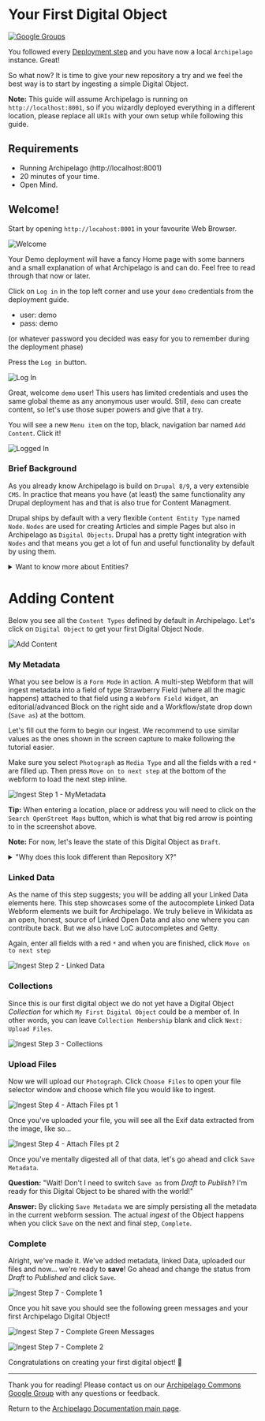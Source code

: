 # Your First Digital Object
[![Google Groups](https://img.icons8.com/wired/32/000000/google-groups.png)](https://groups.google.com/forum/#!forum/archipelago-commons)

You followed every [Deployment step](https://github.com/esmero/archipelago-deployment/blob/1.0.0-RC1/README.md) and you have now a local ``Archipelago`` instance. Great!

So what now? It is time to give your new repository a try and we feel the best way is to start by ingesting a simple Digital Object.

**Note:** This guide will assume Archipelago is running on `http://localhost:8001`, so if you wizardly deployed everything in a different location, please replace all `URIs` with your own setup while following this guide.

## Requirements

 - Running Archipelago (http://localhost:8001)
 - 20 minutes of your time.
 - Open Mind.

## Welcome!

Start by opening `http://locahost:8001` in your favourite Web Browser.

![Welcome](../imgs/firstobject/01_log-in.jpg)

Your Demo deployment will have a fancy Home page with some banners and a small explanation of what Archipelago is and can do. Feel free to read through that now or later.

Click on `Log in` in the top left corner and use your `demo` credentials from the deployment guide.

- user: demo
- pass: demo

(or whatever password you decided was easy for you to remember during the deployment phase)

Press the `Log in` button.

![Log In](../imgs/firstobject/02_demo-demo.jpg)

Great, welcome `demo` user! This users has limited credentials and uses the same global theme as any anonymous user would. Still, `demo` can create content, so let's use those super powers and give that a try.

You will see a new `Menu item` on the top, black, navigation bar named `Add Content`. Click it!

![Logged In](../imgs/firstobject/03_logged-in.jpg)


### Brief Background

As you already know Archipelago is build on `Drupal 8/9`, a very extensible `CMS`. In practice that means you have (at least) the same functionality any Drupal deployment has and that is also true for Content Managment.

Drupal ships by default with a very flexible `Content Entity Type` named `Node`. `Nodes` are used for creating Articles and simple Pages but also in Archipelago as `Digital Objects`.
Drupal has a pretty tight integration with `Nodes` and that means you get a lot of fun and useful functionality by default by using them.

<details><summary>Want to know more about Entities?</summary>
<div>

An `Article` and a `Digital Object` are both of type `Nodes`, but each one represents a different `Content Type`. `Content Types` are also named `Bundles`.
An individual Content, like "Black and White photograph of a kind Dog" is named a `Content Entity` or more specific in this case a `Node`.

What have `Article` and `Digital Object` Content types in common and what puts the apart?

- Each Content Type or Bundle has a set of `Base Fields` and also user configurable set of `Fields` attached (or bundled together).
  - E.g `Article` has a title, a Body and the option to add an image.
  - `Digital Object` has a title but also a special, very flexible one named `Strawberry Field` (more about that later).
- Fields are where you put your data into and also where your data comes from when you expose it to the world.
  - `Nodes`, as any other Content entity have Base Fields (which means you can't remove or configure them) that are used all over the place. Good examples are the `title` and also the owner, named `uid` (you!).
  - Other Fields, specific to a Content Type, can be added and configured per Bundle.
  - A `Field Widget` is used to input data into a Field.
  - Each field can have a `Field Formatter` that allows you to setup how it is displayed to the World.
  - A set of `Field Formatters` (the way you want to show your content formatted to the world) is named a `Display Mode`. You can have many, create new ones and remove them, but only use one at the time.
  - A set of `Field Widgets` (the way you want to Create and Edit a `Node`) is named a `Form Mode`. You can also have many, create new ones but only use one at the time.

- Each Content Type can have different Permissions (using the build in `User Roles` system).
- Each Content Type can have one or more `Display Modes`. In Practice this means `Display Modes` are attached to `Content Types`.
  - Each display modes can have its own Permissions
- Each Content Type can have one or more `Form Modes`. In Practice this means `Form Modes` are attached to `Content Types`.
  - Each `Form Mode` can have its own Permissions.

There is of course a lot more to Nodes, Content Types, Formatters, Widgets and in general [Content Entities](https://www.drupal.org/docs/user_guide/en/planning-data-types.html) but this is a good start to understand what will happen next.

</div>
</details>

# Adding Content

Below you see all the `Content Types` defined by default in Archipelago. Let's click on `Digital Object` to get your first Digital Object Node.

![Add Content](../imgs/firstobject/04_add-content.jpg)

### My Metadata

What you see below is a `Form Mode` in action. A multi-step Webform that will ingest metadata into a field of type Strawberry Field (where all the magic happens) attached to that field using a `Webform Field Widget`, an editorial/advanced Block on the right side and a Workflow/state drop down (`Save as`) at the bottom.

Let's fill out the form to begin our ingest. We recommend to use similar values as the ones shown in the screen capture to make following the tutorial easier.

Make sure you select `Photograph` as `Media Type` and all the fields with a red `*` are filled up. Then press `Move on to next step` at the bottom of the webform to load the next step inline.

![Ingest Step 1 - MyMetadata](../imgs/firstobject/05_MyMetadata.jpg)

**Tip:** When entering a location, place or address you will need to click on the `Search OpenStreet Maps` button, which is what that big red arrow is pointing to in the screenshot above.

**Note:** For now, let's leave the state of this Digital Object as `Draft`.

<details><summary>"Why does this look different than Repository X?"</summary>
<div>

We assume you come from a world where repositories define different Content types and the shape, the fields and values (Schema) are fixed and set by someone else or at least quite complicated to configure. This is where Archipelago differs and starts to propose its own style. You noticed that there is a single Content Type named `Digital Object` and you have here a single Web Form. So how does this allow you to have images, sequences, videos, audio, 3D images, etc?

There are many ways of answering that, Archipelago works under the idea of an (or many) Open Schema(s), and that notion permeates the whole environment. Practical answer and simplest way to explain based on this demo is:

- The `Digital Object` is a generic container for any shape of metadata. Metadata is generated either via this Webform-based widget you're currently using, manually (power-user need only) or via APIs. Because of this, Metadata can take any shape to express your needs of Digital Objects and therefore we do not recommend making multiple Digital Object types. However, if you ever do need more Digital Object types, the option is available.
- The Strawberry field Field Widget allows you to attach any `Webform`, built using the [`Webform Module`](https://www.drupal.org/docs/8/modules/webform) and Webforms can be setup in almost infinite ways. Any field, combo, or style can be used. Multi Step, single step - we made sure they always only touch/modify data they know how to touch, so even a single input element webform would ensure any previous metadata to persist even if not readable by itself (See the potential?). And Each Webform can be also quite smart!
- The Strawberry field Field Widget will take all your Webform input, process any uploaded files, generate a JSON representation, enrich and complement it with Archipelago specific data and save it for you inside the `Strawberry field`.

We will come back to this later.

</div>
</details>

### Linked Data

As the name of this step suggests; you will be adding all your Linked Data elements here. This step showcases some of the autocomplete Linked Data Webform elements we built for Archipelago. We truly believe in Wikidata as an open, honest, source of Linked Open Data and also one where you can contribute back. But we also have LoC autocompletes and Getty.

Again, enter all fields with a red `*` and when you are finished, click `Move on to next step`

![Ingest Step 2 - Linked Data](../imgs/firstobject/06_step-two_linked-data.jpg)

### Collections

Since this is our first digital object we do not yet have a Digital Object *Collection* for which `My First Digital Object` could be a member of. In other words, you can leave `Collection Membership` blank and click `Next: Upload Files`.

![Ingest Step 3 - Collections](../imgs/firstobject/07_step-three_collections.jpg)

### Upload Files

Now we will upload our `Photograph`. Click `Choose Files` to open your file selector window and choose which file you would like to ingest.

![Ingest Step 4 - Attach Files pt 1](../imgs/firstobject/08_step-four_upload-files_1.jpg)

Once you've uploaded your file, you will see all the Exif data extracted from the image, like so...

![Ingest Step 4 - Attach Files pt 2](../imgs/firstobject/09_step-four_upload-files_2.jpg)

Once you've mentally digested all of that data, let's go ahead and click `Save Metadata`.

**Question:** "Wait! Don't I need to switch `Save as` from *Draft* to *Publish*? I'm ready for this Digital Object to be shared with the world!"

**Answer:** By clicking `Save Metadata` we are simply persisting all the metadata in the current webform session. The actual *ingest* of the Object happens when you click `Save` on the next and final step, `Complete`.

### Complete

Alright, we've made it. We've added metadata, linked Data, uploaded our files and now... we're ready to **save**! Go ahead and change the status from *Draft* to *Published* and click `Save`.

![Ingest Step 7 - Complete 1](../imgs/firstobject/10_step-six_complete.jpg)

Once you hit save you should see the following green messages and your first Archipelago Digital Object!

![Ingest Step 7 - Complete Green Messages](../imgs/firstobject/11_step-six_complete_green-messages.jpg)

![Ingest Step 7 - Complete 2](../imgs/firstobject/12_step-six_complete_2.jpg)

Congratulations on creating your first digital object! 🍓

---

Thank you for reading! Please contact us on our [Archipelago Commons Google Group](https://groups.google.com/forum/#!forum/archipelago-commons) with any questions or feedback.

Return to the [Archipelago Documentation main page](../README.md).
